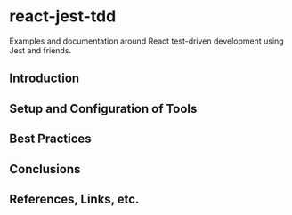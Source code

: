 # react-jest-tdd
Examples and documentation around React test-driven development using Jest and friends.


## Introduction



## Setup and Configuration of Tools



## Best Practices



## Conclusions


## References, Links, etc.


